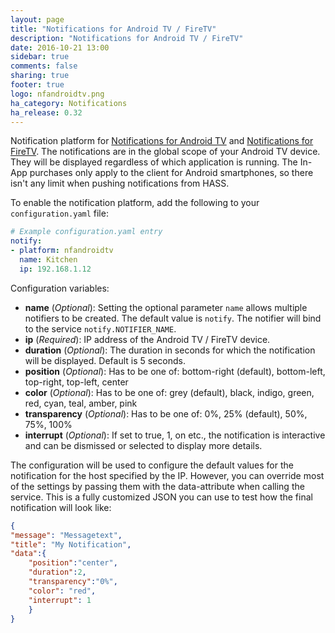 ```yaml
---
layout: page
title: "Notifications for Android TV / FireTV"
description: "Notifications for Android TV / FireTV"
date: 2016-10-21 13:00
sidebar: true
comments: false
sharing: true
footer: true
logo: nfandroidtv.png
ha_category: Notifications
ha_release: 0.32
---
```



Notification platform for [Notifications for Android TV](https://play.google.com/store/apps/details?id=de.cyberdream.androidtv.notifications.google&hl=de) and [Notifications for FireTV](https://play.google.com/store/apps/details?id=de.cyberdream.firenotifications.google).
The notifications are in the global scope of your Android TV device. They will be displayed regardless of which application is running.
The In-App purchases only apply to the client for Android smartphones, so there isn't any limit when pushing notifications from HASS.

To enable the notification platform, add the following to your `configuration.yaml` file:

```yaml
# Example configuration.yaml entry
notify:
- platform: nfandroidtv
  name: Kitchen
  ip: 192.168.1.12
```

Configuration variables:

- **name** (*Optional*): Setting the optional parameter `name` allows multiple notifiers to be created. The default value is `notify`. The notifier will bind to the service `notify.NOTIFIER_NAME`.
- **ip** (*Required*): IP address of the Android TV / FireTV device.
- **duration** (*Optional*): The duration in seconds for which the notification will be displayed. Default is 5 seconds.
- **position** (*Optional*): Has to be one of: bottom-right (default), bottom-left, top-right, top-left, center
- **color** (*Optional*): Has to be one of: grey (default), black, indigo, green, red, cyan, teal, amber, pink
- **transparency** (*Optional*): Has to be one of: 0%, 25% (default), 50%, 75%, 100%
- **interrupt** (*Optional*): If set to true, 1, on etc., the notification is interactive and can be dismissed or selected to display more details.

The configuration will be used to configure the default values for the notification for the host specified by the IP. However, you can override most of the settings by passing them with the data-attribute when calling the service.
This is a fully customized JSON you can use to test how the final notification will look like:

```json
{
"message": "Messagetext",
"title": "My Notification",
"data":{
    "position":"center",
    "duration":2,
    "transparency":"0%",
    "color": "red",
    "interrupt": 1
    }
}
```
